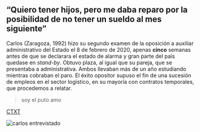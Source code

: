 ## “Quiero tener hijos, pero me daba reparo por la posibilidad de no tener un sueldo al mes siguiente”

Carlos (Zaragoza, 1992) hizo su segundo examen de la oposición a auxiliar administrativo del Estado el 8 de febrero de 2020, apenas **cinco** semanas antes de que se declarara el estado de alarma y gran parte del país quedase en *stand-by*. Obtuvo plaza, al igual que su pareja, que se presentaba a administrativa. Ambos llevaban más de un año estudiando mientras cobraban el paro. El éxito opositor supuso el fin de una sucesión de empleos en el sector logístico, en su mayoría con contratos temporales, que procedemos a relatar. 

> soy el puto amo

[CTXT](https://www.ctxt.es)


![carlos entrevistado](https://ctxt.es/images/cache/800x540/nocrop/images%7Ccms-image-000026961.jpg)


